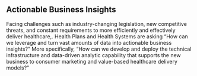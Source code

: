 ## Actionable Business Insights

Facing challenges such as industry-changing legislation, new competitive threats, and constant requirements to more efficiently and effectively deliver healthcare,. Health Plans and Health Systems are asking “How can we leverage and turn vast amounts of data into actionable business insights?” More specifically, “How can we develop and deploy the technical infrastructure and data-driven analytic capability that supports the new business to consumer marketing and value-based healthcare delivery models?”  